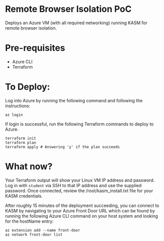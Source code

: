 # Remote Browser Isolation PoC

Deploys an Azure VM (with all required networking) running KASM for remote browser isolation.

# Pre-requisites

- Azure CLI
- Terraform

# To Deploy:

Log into Azure by running the following command and following the instructions:

```
az login
```

If login is successful, run the following Terraform commands to deploy to Azure.

```
terraform init
terraform plan
terraform apply # Answering 'y' if the plan succeeds
```

# What now?

Your Terraform output will show your Linux VM IP address and password. Log in with `student` via SSH to that IP address and use the supplied password. Once connected, review the /root/kasm_install.txt file for your KASM credentials. 

After roughly 15 minutes of the deployment succeeding, you can connect to KASM by navigating to your Azure Front Door URL which can be found by running the following Azure CLI command on your host system and looking for the hostName entry:

```
az extension add --name front-door
az network front-door list
```
